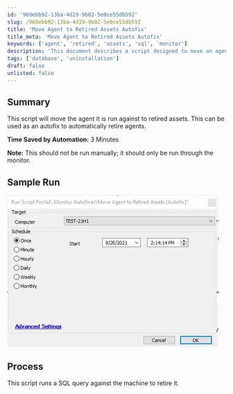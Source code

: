 ```yaml
---
id: '960ebb92-13ba-4d19-9b02-5e0ce55db592'
slug: /960ebb92-13ba-4d19-9b02-5e0ce55db592
title: 'Move Agent to Retired Assets Autofix'
title_meta: 'Move Agent to Retired Assets Autofix'
keywords: ['agent', 'retired', 'assets', 'sql', 'monitor']
description: 'This document describes a script designed to move an agent to retired assets automatically. It serves as an autofix for retiring agents, saving approximately 3 minutes of manual work. The script should only be executed through the monitor, not manually.'
tags: ['database', 'uninstallation']
draft: false
unlisted: false
---
```


## Summary

This script will move the agent it is run against to retired assets. This can be used as an autofix to automatically retire agents.

**Time Saved by Automation:** 3 Minutes

**Note:** This should not be run manually; it should only be run through the monitor.

## Sample Run

![Sample Run](../../../static/img/docs/960ebb92-13ba-4d19-9b02-5e0ce55db592/image_1.webp)

## Process

This script runs a SQL query against the machine to retire it.